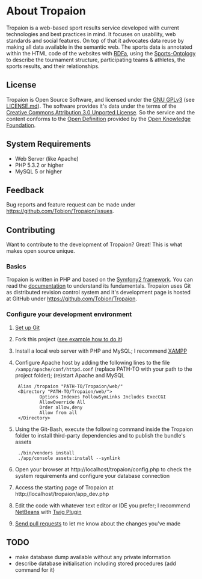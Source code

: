 About Tropaion
==============
Tropaion is a web-based sport results service developed with current technologies
and best practices in mind. It focuses on usability, web standards and social features.
On top of that it advocates data reuse by making all data available in the semantic web.
The sports data is annotated within the HTML code of the websites 
with [RDFa](http://en.wikipedia.org/wiki/RDFa), using 
the [Sports-Ontology](https://github.com/Tobion/Sports-Ontology) to describe the tournament structure, 
participating teams & athletes, the sports results, and their relationships.

License
-------
Tropaion is Open Source Software, and licensed under the [GNU GPLv3](http://www.gnu.org/licenses/gpl.html) 
(see [LICENSE.md](https://github.com/Tobion/Tropaion/blob/master/LICENSE.md)). 
The software provides it's data under the terms of the 
[Creative Commons Attribution 3.0 Unported License](http://creativecommons.org/licenses/by/3.0/).
So the service and the content conforms to the [Open Definition](http://opendefinition.org/) 
provided by the [Open Knowledge Foundation](http://okfn.org/).

System Requirements
-------------------
- Web Server (like Apache)
- PHP 5.3.2 or higher
- MySQL 5 or higher

Feedback
--------
Bug reports and feature request can be made under <https://github.com/Tobion/Tropaion/issues>.

Contributing
------------
Want to contribute to the development of Tropaion? Great! This is what makes open source
unique. 

### Basics
Tropaion is written in PHP and based on the [Symfony2 framework](http://symfony.com). 
You can read the [documentation](http://symfony.com/doc/current/) to understand its fundamentals. 
Tropaion uses Git as distributed revision control system and it's development page
is hosted at GitHub under <https://github.com/Tobion/Tropaion>.

### Configure your development environment
1. [Set up Git](http://help.github.com/set-up-git-redirect)
2. Fork this project ([see example how to do it](http://help.github.com/fork-a-repo/))
3. Install a local web server with PHP and MySQL; I recommend [XAMPP](http://www.apachefriends.org/)
4. Configure Apache host by adding the following lines to the file `/xampp/apache/conf/httpd.conf`
	(replace PATH-TO with your path to the project folder); (re)start Apache and MySQL

		Alias /tropaion "PATH-TO/Tropaion/web/"
		<Directory "PATH-TO/Tropaion/web/">
				Options Indexes FollowSymLinks Includes ExecCGI
				AllowOverride All
				Order allow,deny
				Allow from all
		</Directory>

5. Using the Git-Bash, execute the following command inside the Tropaion folder to
	install third-party dependencies and to publish the bundle's assets 

		./bin/vendors install
		./app/console assets:install --symlink

6. Open your browser at http://localhost/tropaion/config.php to check the system requirements
	and configure your database connection
7. Access the starting page of Tropaion at http://localhost/tropaion/app_dev.php
8. Edit the code with whatever text editor or IDE you prefer; 
	I recommend [NetBeans](http://netbeans.org) 
	with [Twig Plugin](http://plugins.netbeans.org/plugin/37069/php-twig)
9. [Send pull requests](http://help.github.com/send-pull-requests/) to let me 
	know about the changes you've made

TODO
----
- make database dump available without any private information
- describe database initialisation including stored procedures (add command for it)